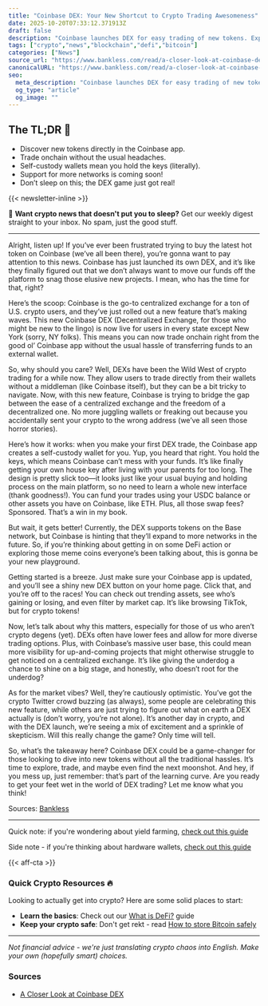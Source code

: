 ```yaml
---
title: "Coinbase DEX: Your New Shortcut to Crypto Trading Awesomeness"
date: 2025-10-20T07:33:12.371913Z
draft: false
description: "Coinbase launches DEX for easy trading of new tokens. Explore DeFi, Bitcoin, and more without leaving the app. Get the scoop!"
tags: ["crypto","news","blockchain","defi","bitcoin"]
categories: ["News"]
source_url: "https://www.bankless.com/read/a-closer-look-at-coinbase-dex"
canonicalURL: "https://www.bankless.com/read/a-closer-look-at-coinbase-dex"
seo:
  meta_description: "Coinbase launches DEX for easy trading of new tokens. Explore DeFi, Bitcoin, and more without leaving the app. Get the scoop!"
  og_type: "article"
  og_image: ""
---
```


## The TL;DR 📝

- Discover new tokens directly in the Coinbase app.
- Trade onchain without the usual headaches.
- Self-custody wallets mean you hold the keys (literally).
- Support for more networks is coming soon!
- Don’t sleep on this; the DEX game just got real!

{{< newsletter-inline >}}

📧 **Want crypto news that doesn't put you to sleep?** Get our weekly digest straight to your inbox. No spam, just the good stuff.

---

Alright, listen up! If you’ve ever been frustrated trying to buy the latest hot token on Coinbase (we’ve all been there), you’re gonna want to pay attention to this news. Coinbase has just launched its own DEX, and it’s like they finally figured out that we don’t always want to move our funds off the platform to snag those elusive new projects. I mean, who has the time for that, right?

Here’s the scoop: Coinbase is the go-to centralized exchange for a ton of U.S. crypto users, and they’ve just rolled out a new feature that’s making waves. This new Coinbase DEX (Decentralized Exchange, for those who might be new to the lingo) is now live for users in every state except New York (sorry, NY folks). This means you can now trade onchain right from the good ol’ Coinbase app without the usual hassle of transferring funds to an external wallet.

So, why should you care? Well, DEXs have been the Wild West of crypto trading for a while now. They allow users to trade directly from their wallets without a middleman (like Coinbase itself), but they can be a bit tricky to navigate. Now, with this new feature, Coinbase is trying to bridge the gap between the ease of a centralized exchange and the freedom of a decentralized one. No more juggling wallets or freaking out because you accidentally sent your crypto to the wrong address (we’ve all seen those horror stories).

Here’s how it works: when you make your first DEX trade, the Coinbase app creates a self-custody wallet for you. Yup, you heard that right. You hold the keys, which means Coinbase can’t mess with your funds. It’s like finally getting your own house key after living with your parents for too long. The design is pretty slick too—it looks just like your usual buying and holding process on the main platform, so no need to learn a whole new interface (thank goodness!). You can fund your trades using your USDC balance or other assets you have on Coinbase, like ETH. Plus, all those swap fees? Sponsored. That’s a win in my book.

But wait, it gets better! Currently, the DEX supports tokens on the Base network, but Coinbase is hinting that they’ll expand to more networks in the future. So, if you’re thinking about getting in on some DeFi action or exploring those meme coins everyone’s been talking about, this is gonna be your new playground.

Getting started is a breeze. Just make sure your Coinbase app is updated, and you’ll see a shiny new DEX button on your home page. Click that, and you’re off to the races! You can check out trending assets, see who’s gaining or losing, and even filter by market cap. It’s like browsing TikTok, but for crypto tokens!

Now, let’s talk about why this matters, especially for those of us who aren’t crypto degens (yet). DEXs often have lower fees and allow for more diverse trading options. Plus, with Coinbase’s massive user base, this could mean more visibility for up-and-coming projects that might otherwise struggle to get noticed on a centralized exchange. It’s like giving the underdog a chance to shine on a big stage, and honestly, who doesn’t root for the underdog?

As for the market vibes? Well, they’re cautiously optimistic. You’ve got the crypto Twitter crowd buzzing (as always), some people are celebrating this new feature, while others are just trying to figure out what on earth a DEX actually is (don’t worry, you’re not alone). It’s another day in crypto, and with the DEX launch, we’re seeing a mix of excitement and a sprinkle of skepticism. Will this really change the game? Only time will tell.

So, what’s the takeaway here? Coinbase DEX could be a game-changer for those looking to dive into new tokens without all the traditional hassles. It’s time to explore, trade, and maybe even find the next moonshot. And hey, if you mess up, just remember: that’s part of the learning curve. Are you ready to get your feet wet in the world of DEX trading? Let me know what you think!

Sources: [Bankless](https://www.bankless.com/read/a-closer-look-at-coinbase-dex)

---

Quick note: if you're wondering about yield farming, [check out this guide](/pages/yield-farming-explained/)

Side note - if you're thinking about hardware wallets, [check out this guide](/pages/best-hardware-wallets/)

{{< aff-cta >}}

### Quick Crypto Resources 🔥

Looking to actually get into crypto? Here are some solid places to start:
- **Learn the basics**: Check out our [What is DeFi?](/pages/what-is-defi/) guide
- **Keep your crypto safe**: Don't get rekt - read [How to store Bitcoin safely](/pages/how-to-store-bitcoin-safely/)


---

_Not financial advice - we're just translating crypto chaos into English. Make your own (hopefully smart) choices._

### Sources
- [A Closer Look at Coinbase DEX](https://www.bankless.com/read/a-closer-look-at-coinbase-dex)

